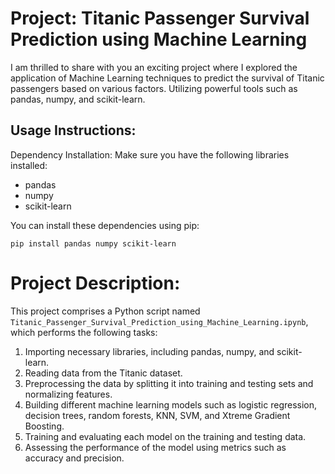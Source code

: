 # Project: Titanic Passenger Survival Prediction using Machine Learning

I am thrilled to share with you an exciting project where I explored the application of Machine Learning techniques to predict the survival of Titanic passengers based on various factors. Utilizing powerful tools such as pandas, numpy, and scikit-learn.

## Usage Instructions:
Dependency Installation:
Make sure you have the following libraries installed:

- pandas
- numpy
- scikit-learn

You can install these dependencies using pip:
```
pip install pandas numpy scikit-learn
```

# Project Description:
This project comprises a Python script named `Titanic_Passenger_Survival_Prediction_using_Machine_Learning.ipynb`, which performs the following tasks:

1. Importing necessary libraries, including pandas, numpy, and scikit-learn.
2. Reading data from the Titanic dataset.
3. Preprocessing the data by splitting it into training and testing sets and normalizing features.
4. Building different machine learning models such as logistic regression, decision trees, random forests, KNN, SVM, and Xtreme Gradient Boosting.
5. Training and evaluating each model on the training and testing data.
6. Assessing the performance of the model using metrics such as accuracy and precision.
